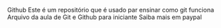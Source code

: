 Github
Este é um repositório que é usado par ensinar como git funciona
Arquivo da aula de Git e Github para iniciante
Saiba mais em 
paypal
